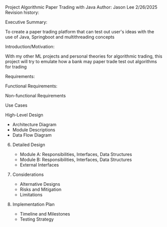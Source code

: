 Project Algorithmic Paper Trading with Java
Author: Jason Lee 2/26/2025
Revision history:


Executive Summary:

To create a paper trading platform that can test out user's ideas with the use of Java, Springboot and multithreading concepts

Introduction/Motivation:

With my other ML projects and personal theories for algorithmic trading, this project will try to emulate how a bank may paper trade test out algorithms for trading

Requirements:

  Functional Requirements:


  Non-functional Requirements
  
  
  Use Cases


High-Level Design
   - Architecture Diagram
   - Module Descriptions
   - Data Flow Diagram

6. Detailed Design
   - Module A: Responsibilities, Interfaces, Data Structures
   - Module B: Responsibilities, Interfaces, Data Structures
   - External Interfaces

7. Considerations
   - Alternative Designs
   - Risks and Mitigation
   - Limitations

8. Implementation Plan
   - Timeline and Milestones
   - Testing Strategy
